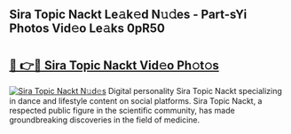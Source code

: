 ## Sira Topic Nackt Le𝚊k𝚎d N𝚞𝚍es - Part-sYi Photos Vid𝚎o Le𝚊ks 0pR50

# <h2><a href="http://fb2s9g.evod.top/?m=Sira+Topic+Nackt">🔗 👉🔴 Sira Topic Nackt Vid𝚎o Ph𝚘t𝚘s</a></h2>

[![Sira Topic Nackt N𝚞d𝚎s](https://i.imgur.com/8V9OHl7.gif)](http://fb2s9g.evod.top/?m=Sira+Topic+Nackt)
Digital personality Sira Topic Nackt specializing in dance and lifestyle content on social platforms. Sira Topic Nackt, a respected public figure in the scientific community, has made groundbreaking discoveries in the field of medicine. 
